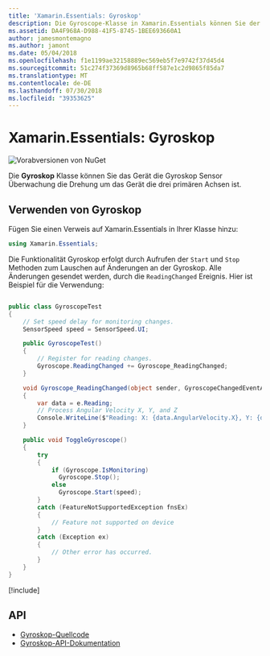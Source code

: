 ```yaml
---
title: 'Xamarin.Essentials: Gyroskop'
description: Die Gyroscope-Klasse in Xamarin.Essentials können Sie der Sensor Gyroskop des Geräts zu überwachen, die Drehung um das Gerät die drei primären Achsen misst.
ms.assetid: DA4F968A-D988-41F5-8745-1BEE693660A1
author: jamesmontemagno
ms.author: jamont
ms.date: 05/04/2018
ms.openlocfilehash: f1e1199ae32158889ec569eb5f7e9742f37d45d4
ms.sourcegitcommit: 51c274f37369d8965b68ff587e1c2d9865f85da7
ms.translationtype: MT
ms.contentlocale: de-DE
ms.lasthandoff: 07/30/2018
ms.locfileid: "39353625"
---
```

# <a name="xamarinessentials-gyroscope"></a>Xamarin.Essentials: Gyroskop

![Vorabversionen von NuGet](~/media/shared/pre-release.png)

Die **Gyroskop** Klasse können Sie das Gerät die Gyroskop Sensor Überwachung die Drehung um das Gerät die drei primären Achsen ist.

## <a name="using-gyroscope"></a>Verwenden von Gyroskop

Fügen Sie einen Verweis auf Xamarin.Essentials in Ihrer Klasse hinzu:

```csharp
using Xamarin.Essentials;
```

Die Funktionalität Gyroskop erfolgt durch Aufrufen der `Start` und `Stop` Methoden zum Lauschen auf Änderungen an der Gyroskop. Alle Änderungen gesendet werden, durch die `ReadingChanged` Ereignis. Hier ist Beispiel für die Verwendung:

```csharp

public class GyroscopeTest
{
    // Set speed delay for monitoring changes.
    SensorSpeed speed = SensorSpeed.UI;

    public GyroscopeTest()
    {
        // Register for reading changes.
        Gyroscope.ReadingChanged += Gyroscope_ReadingChanged;
    }

    void Gyroscope_ReadingChanged(object sender, GyroscopeChangedEventArgs e)
    {
        var data = e.Reading;
        // Process Angular Velocity X, Y, and Z
        Console.WriteLine($"Reading: X: {data.AngularVelocity.X}, Y: {data.AngularVelocity.Y}, Z: {data.AngularVelocity.Z}");
    }

    public void ToggleGyroscope()
    {
        try
        {
            if (Gyroscope.IsMonitoring)
              Gyroscope.Stop();
            else
              Gyroscope.Start(speed);
        }
        catch (FeatureNotSupportedException fnsEx)
        {
            // Feature not supported on device
        }
        catch (Exception ex)
        {
            // Other error has occurred.
        }
    }
}
```

[!include[](~/essentials/includes/sensor-speed.md)]

## <a name="api"></a>API

- [Gyroskop-Quellcode](https://github.com/xamarin/Essentials/tree/master/Xamarin.Essentials/Gyroscope)
- [Gyroskop-API-Dokumentation](xref:Xamarin.Essentials.Gyroscope)
